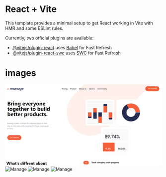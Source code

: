 # React + Vite

This template provides a minimal setup to get React working in Vite with HMR and some ESLint rules.

Currently, two official plugins are available:

- [@vitejs/plugin-react](https://github.com/vitejs/vite-plugin-react/blob/main/packages/plugin-react/README.md) uses [Babel](https://babeljs.io/) for Fast Refresh
- [@vitejs/plugin-react-swc](https://github.com/vitejs/vite-plugin-react-swc) uses [SWC](https://swc.rs/) for Fast Refresh
# images 
![Manage ](./public/img/managesofts.png)
![Manage ](../3D%20Objects/man2.png)
![Manage ](../3D%20Objects/man3.png)
![Manage ](../3D%20Objects/footer.png)
